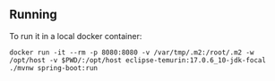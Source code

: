 ## Running

To run it in a local docker container:

    docker run -it --rm -p 8080:8080 -v /var/tmp/.m2:/root/.m2 -w /opt/host -v $PWD/:/opt/host eclipse-temurin:17.0.6_10-jdk-focal ./mvnw spring-boot:run

